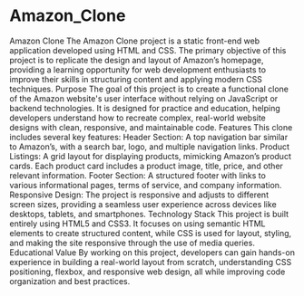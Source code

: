 # Amazon_Clone

Amazon Clone
The Amazon Clone project is a static front-end web application developed using  HTML and CSS. The primary objective of this project is to replicate the design and layout of Amazon’s homepage, providing a learning opportunity for web development enthusiasts to improve their skills in structuring content and applying modern CSS techniques.
Purpose
The goal of this project is to create a functional clone of the Amazon website's user interface without relying on JavaScript or backend technologies. It is designed for practice and education, helping developers understand how to recreate complex, real-world website designs with clean, responsive, and maintainable code.
Features
This clone includes several key features:
Header Section: A top navigation bar similar to Amazon’s, with a search bar, logo, and multiple navigation links.
Product Listings: A grid layout for displaying products, mimicking Amazon’s product cards. Each product card includes a product image, title, price, and other relevant information.
Footer Section: A structured footer with links to various informational pages, terms of service, and company information.
Responsive Design: The project is responsive and adjusts to different screen sizes, providing a seamless user experience across devices like desktops, tablets, and smartphones.
Technology Stack
This project is built entirely using HTML5 and CSS3. It focuses on using semantic HTML elements to create structured content, while CSS is used for layout, styling, and making the site responsive through the use of media queries.
Educational Value
By working on this project, developers can gain hands-on experience in building a real-world layout from scratch, understanding CSS positioning, flexbox, and responsive web design, all while improving code organization and best practices.




